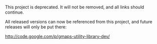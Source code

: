 This project is deprecated. It will not be removed, and all links should continue.

All released versions can now be referenced from this project, and future releases will only be put there:

http://code.google.com/p/gmaps-utility-library-dev/

